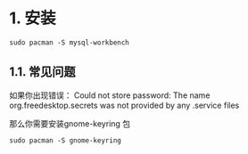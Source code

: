 # 1. 安装
```shell
sudo pacman -S mysql-workbench
```

## 1.1. 常见问题
如果你出现错误：
Could not store password: The name org.freedesktop.secrets was not provided by any .service files

那么你需要安装gnome-keyring 包

```shell
sudo pacman -S gnome-keyring
```